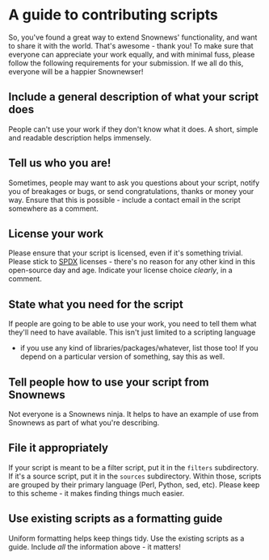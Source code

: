 # A guide to contributing scripts

So, you've found a great way to extend Snownews' functionality, and want to
share it with the world. That's awesome - thank you! To make sure that everyone
can appreciate your work equally, and with minimal fuss, please follow the
following requirements for your submission. If we all do this, everyone will be
a happier Snownewser!

## Include a general description of what your script does ##

People can't use your work if they don't know what it does. A short, simple and
readable description helps immensely.

## Tell us who you are! ##

Sometimes, people may want to ask you questions about your script, notify you of
breakages or bugs, or send congratulations, thanks or money your way. Ensure
that this is possible - include a contact email in the script somewhere as a
comment.

## License your work ##

Please ensure that your script is licensed, even if it's something trivial.
Please stick to [SPDX][1] licenses - there's no reason for any other
kind in this open-source day and age. Indicate your license choice *clearly*, in
a comment.

## State what you need for the script ##

If people are going to be able to use your work, you need to tell them what
they'll need to have available. This isn't just limited to a scripting language
- if you use any kind of libraries/packages/whatever, list those too! If you
 depend on a particular version of something, say this as well.

## Tell people how to use your script from Snownews ##

Not everyone is a Snownews ninja. It helps to have an example of use from
Snownews as part of what you're describing.

## File it appropriately ##

If your script is meant to be a filter script, put it in the ``filters``
subdirectory. If it's a source script, put it in the ``sources`` subdirectory.
Within those, scripts are grouped by their primary language (Perl, Python, sed,
etc). Please keep to this scheme - it makes finding things much easier.

## Use existing scripts as a formatting guide ##

Uniform formatting helps keep things tidy. Use the existing scripts as a guide.
Include *all* the information above - it matters!

[1]: https://spdx.org/licenses/
